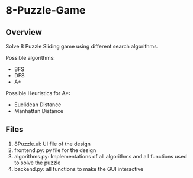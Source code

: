 # 8-Puzzle-Game
## Overview
Solve 8 Puzzle Sliding game using different search algorithms.

Possible algorithms:
* BFS
* DFS
* A* 

Possible Heuristics for A*:
* Euclidean Distance
* Manhattan Distance

## Files
1. 8Puzzle.ui: UI file of the design
2. frontend.py: py file for the design
3. algorithms.py: Implementations of all algorithms and all functions used to solve the puzzle
4. backend.py: all functions to make the GUI interactive

